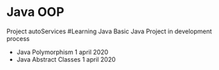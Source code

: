 # Java OOP
Project autoServices
#Learning Java Basic
Java Project in development process
* Java Polymorphism 1 april 2020
* Java Abstract Classes 1 april 2020


